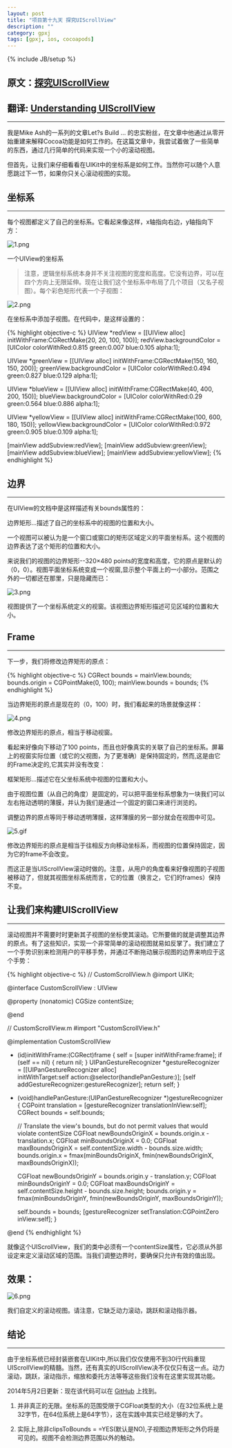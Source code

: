 ```yaml
---
layout: post
title: "项目第十九天 探究UIScrollView"
description: ""
category: gpxj
tags: [gpxj, ios, cocoapods]
---
```

{% include JB/setup %}

## 原文：[探究UIScrollView](http://www.cocoachina.com/ios/20140512/8378.html)
## 翻译: [Understanding UIScrollView](http://oleb.net/blog/2014/04/understanding-uiscrollview/)
---


我是Mike Ash的一系列的文章Let?s Build … 的忠实粉丝，在文章中他通过从零开始重建来解释Cocoa功能是如何工作的。在这篇文章中，我尝试着做了一些简单的东西，通过几行简单的代码来实现一个小的滚动视图。
 
但首先，让我们来仔细看看在UIKit中的坐标系是如何工作。当然你可以随个人意愿跳过下一节，如果你只关心滚动视图的实现。
 
## 坐标系
---

每个视图都定义了自己的坐标系。它看起来像这样，x轴指向右边，y轴指向下方：

![1.png](/assets/img/ios/gpxj/19/1.png)
 
一个UIView的坐标系

> 注意，逻辑坐标系统本身并不关注视图的宽度和高度。它没有边界，可以在四个方向上无限延伸。现在让我们这个坐标系中布局了几个项目（又名子视图）。每个彩色矩形代表一个子视图： 

![2.png](/assets/img/ios/gpxj/19/2.png)

在坐标系中添加子视图。在代码中，是这样设置的：

{% highlight objective-c %}
UIView *redView = [[UIView alloc] initWithFrame:CGRectMake(20, 20, 100, 100)]; 
redView.backgroundColor = [UIColor colorWithRed:0.815 green:0.007 
    blue:0.105 alpha:1]; 
 
UIView *greenView = [[UIView alloc] initWithFrame:CGRectMake(150, 160, 150, 200)]; 
greenView.backgroundColor = [UIColor colorWithRed:0.494 green:0.827 
    blue:0.129 alpha:1]; 
 
UIView *blueView = [[UIView alloc] initWithFrame:CGRectMake(40, 400, 200, 150)]; 
blueView.backgroundColor = [UIColor colorWithRed:0.29 green:0.564 
    blue:0.886 alpha:1]; 
 
UIView *yellowView = [[UIView alloc] initWithFrame:CGRectMake(100, 600, 180, 150)]; 
yellowView.backgroundColor = [UIColor colorWithRed:0.972 green:0.905 
    blue:0.109 alpha:1]; 
 
[mainView addSubview:redView]; 
[mainView addSubview:greenView]; 
[mainView addSubview:blueView]; 
[mainView addSubview:yellowView]; 
{% endhighlight %}
 
## 边界
---

在UIView的文档中是这样描述有关bounds属性的：
 
边界矩形...描述了自己的坐标系中的视图的位置和大小。
 
一个视图可以被认为是一个窗口或窗口的矩形区域定义的平面坐标系。这个视图的边界表达了这个矩形的位置和大小。
 
来说我们的视图的边界矩形--320×480 points的宽度和高度，它的原点是默认的（0，0）。视图平面坐标系统变成一个视窗,显示整个平面上的一小部分。范围之外的一切都还在那里，只是隐藏而已：

![3.png](/assets/img/ios/gpxj/19/3.png)
 
视图提供了一个坐标系统定义的视窗。该视图边界矩形描述可见区域的位置和大小。
 
## Frame
---

下一步，我们将修改边界矩形的原点：

{% highlight objective-c %}
CGRect bounds = mainView.bounds; 
bounds.origin = CGPointMake(0, 100); 
mainView.bounds = bounds; 
{% endhighlight %}
 
当边界矩形的原点是现在的（0，100）时，我们看起来的场景就像这样：

![4.png](/assets/img/ios/gpxj/19/4.png)

修改边界矩形的原点，相当于移动视窗。
 
看起来好像向下移动了100 points，而且也好像真实的关联了自己的坐标系。屏幕上的视窗实际位置（或它的父视图，为了更准确）是保持固定的，然而,这是由它的Frame决定的,它其实并没有改变： 
 
框架矩形...描述它在父坐标系统中视图的位置和大小。
 
由于视图位置（从自己的角度）是固定的，可以把平面坐标系想象为一块我们可以左右拖动透明的薄膜，并认为我们是通过一个固定的窗口来进行浏览的。
 
调整边界的原点等同于移动透明薄膜，这样薄膜的另一部分就会在视图中可见。 

![5.gif](/assets/img/ios/gpxj/19/5.gif)

修改边界矩形的原点是相当于往相反方向移动坐标系，而视图的位置保持固定，因为它的frame不会改变。
 
而这正是当UIScrollView滚动时做的。注意，从用户的角度看来好像视图的子视图被移动了，但就其视图坐标系统而言，它的位置（换言之，它们的frames）保持不变。
 
## 让我们来构建UIScrollView
---

滚动视图并不需要时时更新其子视图的坐标使其滚动。它所要做的就是调整其边界的原点。有了这些知识，实现一个非常简单的滚动视图就易如反掌了。我们建立了一个手势识别来检测用户的平移手势，并通过不断拖动展示视图的边界来响应于这个手势：

{% highlight objective-c %}
// CustomScrollView.h 
@import UIKit; 
 
@interface CustomScrollView : UIView 
 
@property (nonatomic) CGSize contentSize; 
 
@end 
 
// CustomScrollView.m 
#import "CustomScrollView.h" 
 
@implementation CustomScrollView 
 
- (id)initWithFrame:(CGRect)frame 
{ 
    self = [super initWithFrame:frame]; 
    if (self == nil) { 
        return nil; 
    } 
    UIPanGestureRecognizer *gestureRecognizer = [[UIPanGestureRecognizer alloc]  
        initWithTarget:self action:@selector(handlePanGesture:)]; 
    [self addGestureRecognizer:gestureRecognizer]; 
    return self; 
} 
 
- (void)handlePanGesture:(UIPanGestureRecognizer *)gestureRecognizer 
{ 
    CGPoint translation = [gestureRecognizer translationInView:self]; 
    CGRect bounds = self.bounds; 
 
    // Translate the view's bounds, but do not permit values that would violate contentSize 
    CGFloat newBoundsOriginX = bounds.origin.x - translation.x; 
    CGFloat minBoundsOriginX = 0.0; 
    CGFloat maxBoundsOriginX = self.contentSize.width - bounds.size.width; 
    bounds.origin.x = fmax(minBoundsOriginX, fmin(newBoundsOriginX, maxBoundsOriginX)); 
     
    CGFloat newBoundsOriginY = bounds.origin.y - translation.y; 
    CGFloat minBoundsOriginY = 0.0; 
    CGFloat maxBoundsOriginY = self.contentSize.height - bounds.size.height; 
    bounds.origin.y = fmax(minBoundsOriginY, fmin(newBoundsOriginY, maxBoundsOriginY)); 
     
    self.bounds = bounds; 
    [gestureRecognizer setTranslation:CGPointZero inView:self]; 
} 
 
@end 
{% endhighlight %}

就像这个UIScrollView，我们的类中必须有一个contentSize属性，它必须从外部设定来定义滚动区域的范围。当我们调整边界时，要确保只允许有效的值出现。
 
## 效果：

![6.png](/assets/img/ios/gpxj/19/6.png)

我们自定义的滚动视图。请注意，它缺乏动力滚动，跳跃和滚动指示器。
 
## 结论
---

由于坐标系统已经封装嵌套在UIKit中,所以我们仅仅使用不到30行代码重现UIScrollView的精髓。当然，还有真实的UIScrollView决不仅仅只有这一点。动力滚动，跳跃，滚动指示，缩放和委托方法等等这些我们没有在这里实现其功能。
 
2014年5月2日更新：现在该代码可以在 [GitHub](https://github.com/ole/CustomScrollView) 上找到。

1. 并非真正的无限。坐标系的范围受限于CGFloat类型的大小（在32位系统上是32字节，在64位系统上是64字节），这在实践中其实已经足够的大了。

2. 实际上,除非clipsToBounds = =YES(默认是NO),子视图边界矩形之外仍将是可见的。视图不会检测边界范围以外的触动。
